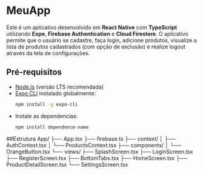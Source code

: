 # MeuApp

Este é um aplicativo desenvolvido em **React Native** com **TypeScript** utilizando **Expo**, **Firebase Authentication** e **Cloud Firestore**. O aplicativo permite que o usuário se cadastre, faça login, adicione produtos, visualize a lista de produtos cadastrados (com opção de exclusão) e realize logout através da tela de configurações.

## Pré-requisitos

- [Node.js](https://nodejs.org/) (versão LTS recomendada)
- [Expo CLI](https://docs.expo.dev/get-started/installation/) instalado globalmente:
  ```bash
  npm install -g expo-cli

- Instale as dependencias:
  ```bash
  npm install dependence-name

##Estrutura
App/
├── App.tsx
├── firebase.ts
├── context/
│   ├── AuthContext.tsx
│   └── ProductsContext.tsx
├── components/
│   └── OrangeButton.tsx
└── views/
    ├── SplashScreen.tsx
    ├── LoginScreen.tsx
    ├── RegisterScreen.tsx
    ├── BottomTabs.tsx
    ├── HomeScreen.tsx
    ├── ProductDetailScreen.tsx
    └── SettingsScreen.tsx
